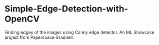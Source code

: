 # Simple-Edge-Detection-with-OpenCV
Finding edges of the images using Canny edge detector. An ML Showcase project from Paperspace Gradient.
